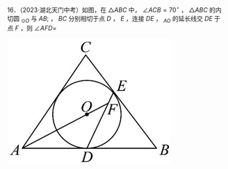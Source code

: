 16．（2023·湖北天门中考）如图，在 ${ \triangle A B C }$ 中， $\angle A C B = 7 0 ^ { \circ }$ ， $\triangle A B C$ 的内切圆 $_ { \odot O }$ 与 $A B { \mathrm { ; } }$ ， $B C$ 分别相切于点 $D$ ， $E$ ，连接 $D E$ ， $_ { A O }$ 的延长线交 $D E$ 于点 $F$ ，则 $\angle A F D =$

![](<../../qs_image_DB/专题3-6__圆的综合（27类题型）（解析版）/d95071259a2473924ac1929c0df530e0e5a5e07bc1ffeb446f86a44b0edbfe4d.jpg>)
